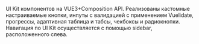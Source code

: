 UI Kit компонентов на VUE3+Composition API.
Реализованы кастомные настраиваемые кнопки, инпуты с валидацией с применением Vuelidate, прогрессы, адаптивная таблица и табсы, чекбоксы и радиокнопки.
Навигация по UI Kit осуществляется с помощью sidebar, расположенного слева.
